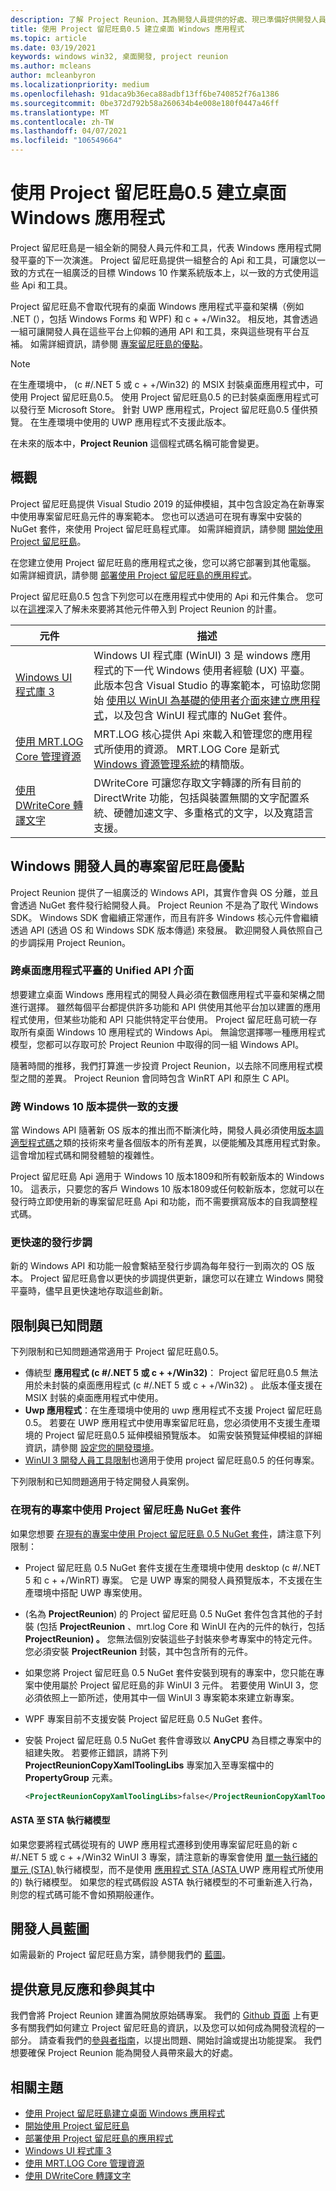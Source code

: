 ```yaml
---
description: 了解 Project Reunion、其為開發人員提供的好處、現已準備好供開發人員使用的功能，以及如何提供意見反應。
title: 使用 Project 留尼旺島0.5 建立桌面 Windows 應用程式
ms.topic: article
ms.date: 03/19/2021
keywords: windows win32, 桌面開發, project reunion
ms.author: mcleans
author: mcleanbyron
ms.localizationpriority: medium
ms.openlocfilehash: 91daca9b36eca88adbf13ff6be740852f76a1386
ms.sourcegitcommit: 0be372d792b58a260634b4e008e180f0447a46ff
ms.translationtype: MT
ms.contentlocale: zh-TW
ms.lasthandoff: 04/07/2021
ms.locfileid: "106549664"
---
```

# <a name="build-desktop-windows-apps-with-project-reunion-05"></a>使用 Project 留尼旺島0.5 建立桌面 Windows 應用程式

Project 留尼旺島是一組全新的開發人員元件和工具，代表 Windows 應用程式開發平臺的下一次演進。 Project 留尼旺島提供一組整合的 Api 和工具，可讓您以一致的方式在一組廣泛的目標 Windows 10 作業系統版本上，以一致的方式使用這些 Api 和工具。

Project 留尼旺島不會取代現有的桌面 Windows 應用程式平臺和架構（例如 .NET (），包括 Windows Forms 和 WPF) 和 c + +/Win32。 相反地，其會透過一組可讓開發人員在這些平台上仰賴的通用 API 和工具，來與這些現有平台互補。 如需詳細資訊，請參閱 [專案留尼旺島的優點](#benefits-of-project-reunion-for-windows-developers)。

> [!NOTE]
> 在生產環境中， (c #/.NET 5 或 c + +/Win32) 的 MSIX 封裝桌面應用程式中，可使用 Project 留尼旺島0.5。 使用 Project 留尼旺島0.5 的已封裝桌面應用程式可以發行至 Microsoft Store。 針對 UWP 應用程式，Project 留尼旺島0.5 僅供預覽。 在生產環境中使用的 UWP 應用程式不支援此版本。
>
>在未來的版本中，**Project Reunion** 這個程式碼名稱可能會變更。

## <a name="overview"></a>概觀

Project 留尼旺島提供 Visual Studio 2019 的延伸模組，其中包含設定為在新專案中使用專案留尼旺島元件的專案範本。 您也可以透過可在現有專案中安裝的 NuGet 套件，來使用 Project 留尼旺島程式庫。 如需詳細資訊，請參閱 [開始使用 Project 留尼旺島](get-started-with-project-reunion.md)。

在您建立使用 Project 留尼旺島的應用程式之後，您可以將它部署到其他電腦。 如需詳細資訊，請參閱 [部署使用 Project 留尼旺島的應用程式](deploy-apps-that-use-project-reunion.md)。

Project 留尼旺島0.5 包含下列您可以在應用程式中使用的 Api 和元件集合。 您可以在[這裡](https://github.com/microsoft/ProjectReunion/blob/master/docs/README.md)深入了解未來要將其他元件帶入到 Project Reunion 的計畫。

| 元件 | 描述 |
|---------|-------------|
| [Windows UI 程式庫 3](../winui/winui3/index.md) | Windows UI 程式庫 (WinUI) 3 是 windows 應用程式的下一代 Windows 使用者經驗 (UX) 平臺。 此版本包含 Visual Studio 的專案範本，可協助您開始 [使用以 WinUI 為基礎的使用者介面來建立應用程式](..\winui\winui3\winui-project-templates-in-visual-studio.md)，以及包含 WinUI 程式庫的 NuGet 套件。  |
| [使用 MRT.LOG Core 管理資源](mrtcore/mrtcore-overview.md) | MRT.LOG 核心提供 Api 來載入和管理您的應用程式所使用的資源。 MRT.LOG Core 是新式 [Windows 資源管理系統](/windows/uwp/app-resources/resource-management-system)的精簡版。 |
| [使用 DWriteCore 轉譯文字](dwritecore.md) | DWriteCore 可讓您存取文字轉譯的所有目前的 DirectWrite 功能，包括與裝置無關的文字配置系統、硬體加速文字、多重格式的文字，以及寬語言支援。  |

## <a name="benefits-of-project-reunion-for-windows-developers"></a>Windows 開發人員的專案留尼旺島優點

Project Reunion 提供了一組廣泛的 Windows API，其實作會與 OS 分離，並且會透過 NuGet 套件發行給開發人員。 Project Reunion 不是為了取代 Windows SDK。 Windows SDK 會繼續正常運作，而且有許多 Windows 核心元件會繼續透過 API (透過 OS 和 Windows SDK 版本傳遞) 來發展。 歡迎開發人員依照自己的步調採用 Project Reunion。

### <a name="unified-api-surface-across-desktop-app-platforms"></a>跨桌面應用程式平臺的 Unified API 介面

想要建立桌面 Windows 應用程式的開發人員必須在數個應用程式平臺和架構之間進行選擇。 雖然每個平台都提供許多功能和 API 供使用其他平台加以建置的應用程式使用，但某些功能和 API 只能供特定平台使用。 Project 留尼旺島可統一存取所有桌面 Windows 10 應用程式的 Windows Api。 無論您選擇哪一種應用程式模型，您都可以存取可於 Project Reunion 中取得的同一組 Windows API。

隨著時間的推移，我們打算進一步投資 Project Reunion，以去除不同應用程式模型之間的差異。 Project Reunion 會同時包含 WinRT API 和原生 C API。

### <a name="consistent-support-across-windows-10-versions"></a>跨 Windows 10 版本提供一致的支援

當 Windows API 隨著新 OS 版本的推出而不斷演化時，開發人員必須使用[版本調適型程式碼](/windows/uwp/debug-test-perf/version-adaptive-code)之類的技術來考量各個版本的所有差異，以便能觸及其應用程式對象。 這會增加程式碼和開發體驗的複雜性。

Project 留尼旺島 Api 適用于 Windows 10 版本1809和所有較新版本的 Windows 10。 這表示，只要您的客戶 Windows 10 版本1809或任何較新版本，您就可以在發行時立即使用新的專案留尼旺島 Api 和功能，而不需要撰寫版本的自我調整程式碼。

### <a name="faster-release-cadence"></a>更快速的發行步調

新的 Windows API 和功能一般會繫結至發行步調為每年發行一到兩次的 OS 版本。 Project 留尼旺島會以更快的步調提供更新，讓您可以在建立 Windows 開發平臺時，儘早且更快速地存取這些創新。

## <a name="limitations-and-known-issues"></a>限制與已知問題

下列限制和已知問題通常適用于 Project 留尼旺島0.5。

- 傳統型 **應用程式 (c #/.NET 5 或 c + +/Win32)**： Project 留尼旺島0.5 無法用於未封裝的桌面應用程式 (c #/.NET 5 或 c + +/Win32) 。 此版本僅支援在 MSIX 封裝的桌面應用程式中使用。
- **Uwp 應用程式**：在生產環境中使用的 uwp 應用程式不支援 Project 留尼旺島0.5。 若要在 UWP 應用程式中使用專案留尼旺島，您必須使用不支援生產環境的 Project 留尼旺島0.5 延伸模組預覽版本。 如需安裝預覽延伸模組的詳細資訊，請參閱 [設定您的開發環境](get-started-with-project-reunion.md#set-up-your-development-environment)。
- [WinUI 3 開發人員工具限制](..\winui\winui3\index.md#developer-tools)也適用于使用 project 留尼旺島0.5 的任何專案。

下列限制和已知問題適用于特定開發人員案例。

### <a name="using-the-project-reunion-nuget-package-in-existing-projects"></a>在現有的專案中使用 Project 留尼旺島 NuGet 套件

如果您想要 [在現有的專案中使用 Project 留尼旺島 0.5 NuGet 套件](get-started-with-project-reunion.md#use-project-reunion-in-an-existing-project)，請注意下列限制：

- Project 留尼旺島 0.5 NuGet 套件支援在生產環境中使用 desktop (c #/.NET 5 和 c + +/WinRT) 專案。 它是 UWP 專案的開發人員預覽版本，不支援在生產環境中搭配 UWP 專案使用。
-  (名為 **ProjectReunion**) 的 Project 留尼旺島 0.5 NuGet 套件包含其他的子封裝 (包括 **ProjectReunion** 、mrt.log Core 和 WinUI 在內的元件的執行，包括 **ProjectReunion) 。** 您無法個別安裝這些子封裝來參考專案中的特定元件。 您必須安裝 **ProjectReunion** 封裝，其中包含所有的元件。  
- 如果您將 Project 留尼旺島 0.5 NuGet 套件安裝到現有的專案中，您只能在專案中使用屬於 Project 留尼旺島的非 WinUI 3 元件。 若要使用 WinUI 3，您必須依照上一節所述，使用其中一個 WinUI 3 專案範本來建立新專案。
- WPF 專案目前不支援安裝 Project 留尼旺島 0.5 NuGet 套件。
- 安裝 Project 留尼旺島 0.5 NuGet 套件會導致以 **AnyCPU** 為目標之專案中的組建失敗。 若要修正錯誤，請將下列 **ProjectReunionCopyXamlToolingLibs** 專案加入至專案檔中的 **PropertyGroup** 元素。

    ```xml
    <ProjectReunionCopyXamlToolingLibs>false</ProjectReunionCopyXamlToolingLibs>
    ```

#### <a name="asta-to-sta-threading-model"></a>ASTA 至 STA 執行緒模型

如果您要將程式碼從現有的 UWP 應用程式遷移到使用專案留尼旺島的新 c #/.NET 5 或 c + +/Win32 WinUI 3 專案，請注意新的專案會使用 [單一執行緒的單元 (STA) ](/windows/win32/com/single-threaded-apartments) 執行緒模型，而不是使用 [應用程式 STA (ASTA ](https://devblogs.microsoft.com/oldnewthing/20210224-00/?p=104901) UWP 應用程式所使用的) 執行緒模型。 如果您的程式碼假設 ASTA 執行緒模型的不可重新進入行為，則您的程式碼可能不會如預期般運作。

## <a name="developer-roadmap"></a>開發人員藍圖

如需最新的 Project 留尼旺島方案，請參閱我們的 [藍圖](https://github.com/microsoft/ProjectReunion/blob/main/docs/roadmap.md)。

## <a name="give-feedback-and-contribute"></a>提供意見反應和參與其中

我們會將 Project Reunion 建置為開放原始碼專案。 我們的 [Github 頁面](https://github.com/microsoft/ProjectReunion) 上有更多有關我們如何建立 Project 留尼旺島的資訊，以及您可以如何成為開發流程的一部分。 請查看我們的[參與者指南](https://github.com/microsoft/ProjectReunion/blob/master/docs/contributor-guide.md)，以提出問題、開始討論或提出功能提案。 我們想要確保 Project Reunion 能為開發人員帶來最大的好處。

## <a name="related-topics"></a>相關主題

- [使用 Project 留尼旺島建立桌面 Windows 應用程式](index.md)
- [開始使用 Project 留尼旺島](get-started-with-project-reunion.md)
- [部署使用 Project 留尼旺島的應用程式](deploy-apps-that-use-project-reunion.md)
- [Windows UI 程式庫 3](../winui/winui3/index.md)
- [使用 MRT.LOG Core 管理資源](mrtcore/mrtcore-overview.md)
- [使用 DWriteCore 轉譯文字](dwritecore.md)
